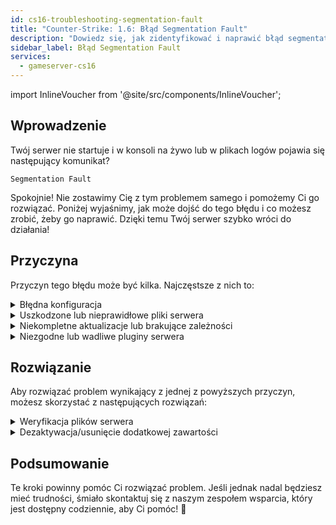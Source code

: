 ```yaml
---
id: cs16-troubleshooting-segmentation-fault
title: "Counter-Strike: 1.6: Błąd Segmentation Fault"
description: "Dowiedz się, jak zidentyfikować i naprawić błąd segmentation fault, aby Twój serwer działał płynnie → Sprawdź teraz"
sidebar_label: Błąd Segmentation Fault
services:
  - gameserver-cs16
---
```


import InlineVoucher from '@site/src/components/InlineVoucher';

## Wprowadzenie

Twój serwer nie startuje i w konsoli na żywo lub w plikach logów pojawia się następujący komunikat?

```
Segmentation Fault
```

Spokojnie! Nie zostawimy Cię z tym problemem samego i pomożemy Ci go rozwiązać. Poniżej wyjaśnimy, jak może dojść do tego błędu i co możesz zrobić, żeby go naprawić. Dzięki temu Twój serwer szybko wróci do działania!



<InlineVoucher />



## Przyczyna

Przyczyn tego błędu może być kilka. Najczęstsze z nich to:

<details>
  <summary>Błędna konfiguracja</summary>

Nieprawidłowo lub niekompletnie skonfigurowany plik konfiguracyjny może spowodować, że serwer podczas startu lub działania będzie próbował odwołać się do nieprawidłowych parametrów lub obszarów pamięci.

Dzieje się tak szczególnie wtedy, gdy np. wcięcia lub przypisania wartości nie są poprawnie zastosowane. W efekcie może to prowadzić do awarii lub nieprzewidywalnego zachowania (np. segmentation fault).

</details>

<details>
  <summary>Uszkodzone lub nieprawidłowe pliki serwera</summary>

  W wyniku błędnych transferów, ręcznych zmian lub uszkodzonych instalacji, kluczowe pliki serwera mogą ulec uszkodzeniu. Może to powodować nieoczekiwane zachowanie lub krytyczne awarie, takie jak segmentation fault podczas ładowania lub wykonywania.

</details>

<details>
  <summary>Niekompletne aktualizacje lub brakujące zależności</summary>

  Jeśli aktualizacja serwera nie została w pełni zakończona lub brakuje pewnych zależności czy modułów, mogą pojawić się błędy podczas startu lub działania serwera.

</details>

<details>
  <summary>Niezgodne lub wadliwe pluginy serwera</summary>

  Dodatkowe rozszerzenia, takie jak SourceMod/Metamod lub pluginy niekompatybilne z wersją serwera lub źle zaprogramowane, mogą bezpośrednio wpływać na dostęp do pamięci serwera i powodować problemy.

</details>



## Rozwiązanie

Aby rozwiązać problem wynikający z jednej z powyższych przyczyn, możesz skorzystać z następujących rozwiązań:

<details>
  <summary>Weryfikacja plików serwera</summary>

Aby uniknąć błędów spowodowanych uszkodzonymi lub niekompletnymi plikami gry, zalecamy skorzystanie z funkcji **Weryfikuj pliki Steam** w **panelu głównym** serwera gier.

![img](https://screensaver01.zap-hosting.com/index.php/s/gQTSGRMrt6PNCEH/preview)

  Serwer gier zostanie automatycznie sprawdzony przez SteamCMD, a brakujące lub uszkodzone pliki zostaną zastąpione oryginalnymi wersjami. Proces jest w pełni zautomatyzowany i gwarantuje, że pliki serwera będą zgodne z aktualną wersją Steam.

</details>

<details>
  <summary>Dezaktywacja/usunięcie dodatkowej zawartości</summary>

Jeśli dodałeś do swojego serwera gier dodatkową zawartość, taką jak Sourcemod/Metamod i pluginy, warto przynajmniej tymczasowo je wyłączyć lub usunąć.

Ten krok pozwoli wykluczyć, czy problemy są spowodowane przez dodatkową zawartość. Po aktualizacjach często zdarzają się problemy z takimi dodatkami, ponieważ mogą być niekompatybilne z nową wersją serwera lub jeszcze nie zostały do niej dostosowane.

</details>

## Podsumowanie

Te kroki powinny pomóc Ci rozwiązać problem. Jeśli jednak nadal będziesz mieć trudności, śmiało skontaktuj się z naszym zespołem wsparcia, który jest dostępny codziennie, aby Ci pomóc! 🙂

<InlineVoucher />